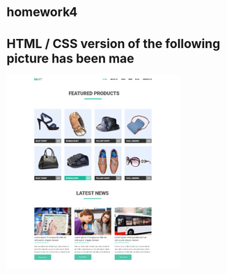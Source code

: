 # homework4
<h1>HTML / CSS version of the following picture has been mae </h1>
<img src="img/task.png" width="400">
